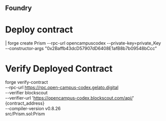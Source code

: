 ## Foundry

# Deploy contract 
| forge create Prism --rpc-url opencampuscodex --private-key=private_Key --constructor-args "0x2Baffb43dcD57907dD6408E1afB8b7b09548bCcc"

# Verify Deployed Contract
 forge verify-contract \
              --rpc-url https://rpc.open-campus-codex.gelato.digital \
              --verifier blockscout \
              --verifier-url 'https://opencampus-codex.blockscout.com/api/' \
              {contract_address} \
            --compiler-version v0.8.26 \
              src/Prism.sol:Prism